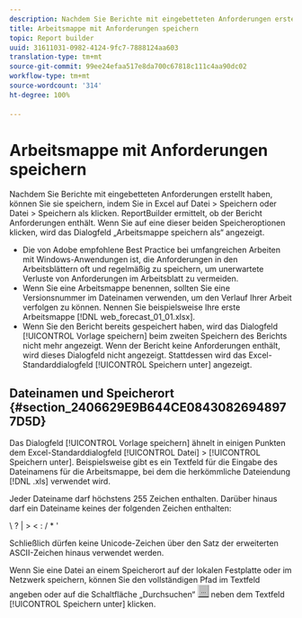```yaml
---
description: Nachdem Sie Berichte mit eingebetteten Anforderungen erstellt haben, können Sie sie speichern, indem Sie in Excel auf Datei > Speichern oder Datei > Speichern als klicken. ReportBuilder ermittelt, ob der Bericht Anforderungen enthält. Wenn Sie auf eine dieser beiden Speicheroptionen klicken, wird das Dialogfeld „Arbeitsmappe speichern als“ angezeigt.
title: Arbeitsmappe mit Anforderungen speichern
topic: Report builder
uuid: 31611031-0982-4124-9fc7-7888124aa603
translation-type: tm+mt
source-git-commit: 99ee24efaa517e8da700c67818c111c4aa90dc02
workflow-type: tm+mt
source-wordcount: '314'
ht-degree: 100%

---
```



# Arbeitsmappe mit Anforderungen speichern

Nachdem Sie Berichte mit eingebetteten Anforderungen erstellt haben, können Sie sie speichern, indem Sie in Excel auf Datei > Speichern oder Datei > Speichern als klicken. ReportBuilder ermittelt, ob der Bericht Anforderungen enthält. Wenn Sie auf eine dieser beiden Speicheroptionen klicken, wird das Dialogfeld „Arbeitsmappe speichern als“ angezeigt.

* Die von Adobe empfohlene Best Practice bei umfangreichen Arbeiten mit Windows-Anwendungen ist, die Anforderungen in den Arbeitsblättern oft und regelmäßig zu speichern, um unerwartete Verluste von Anforderungen im Arbeitsblatt zu vermeiden.
* Wenn Sie eine Arbeitsmappe benennen, sollten Sie eine Versionsnummer im Dateinamen verwenden, um den Verlauf Ihrer Arbeit verfolgen zu können. Nennen Sie beispielsweise Ihre erste Arbeitsmappe [!DNL web_forecast_01_01.xlsx].
* Wenn Sie den Bericht bereits gespeichert haben, wird das Dialogfeld [!UICONTROL Vorlage speichern] beim zweiten Speichern des Berichts nicht mehr angezeigt. Wenn der Bericht keine Anforderungen enthält, wird dieses Dialogfeld nicht angezeigt. Stattdessen wird das Excel-Standarddialogfeld [!UICONTROL Speichern unter] angezeigt.

## Dateinamen und Speicherort {#section_2406629E9B644CE08430826948977D5D}

Das Dialogfeld [!UICONTROL Vorlage speichern] ähnelt in einigen Punkten dem Excel-Standarddialogfeld [!UICONTROL Datei] > [!UICONTROL Speichern unter]. Beispielsweise gibt es ein Textfeld für die Eingabe des Dateinamens für die Arbeitsmappe, bei dem die herkömmliche Dateiendung [!DNL .xls] verwendet wird.

Jeder Dateiname darf höchstens 255 Zeichen enthalten. Darüber hinaus darf ein Dateiname keines der folgenden Zeichen enthalten:

\ ? | > &lt; : / * &#39;

Schließlich dürfen keine Unicode-Zeichen über den Satz der erweiterten ASCII-Zeichen hinaus verwendet werden.

Wenn Sie eine Datei an einem Speicherort auf der lokalen Festplatte oder im Netzwerk speichern, können Sie den vollständigen Pfad im Textfeld angeben oder auf die Schaltfläche „Durchsuchen“ ![browse_button.gif](assets/browse_button.gif) neben dem Textfeld [!UICONTROL Speichern unter] klicken.
